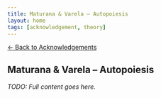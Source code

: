 ```yaml
---
title: Maturana & Varela – Autopoiesis
layout: home
tags: [acknowledgement, theory]
---
```


[← Back to Acknowledgements](/ideas/acknowledgements/)

## Maturana & Varela – Autopoiesis

_TODO: Full content goes here._
